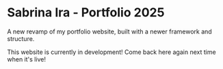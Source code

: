 # Sabrina Ira - Portfolio 2025

A new revamp of my portfolio website, built with a newer framework and structure.<br />

This website is currently in development!
Come back here again next time when it's live!
